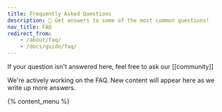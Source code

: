 ```yaml
---
title: Frequently Asked Questions
description: 🙋 Get answers to some of the most common questions!
nav_title: FAQ
redirect_from:
    - /about/faq/
    - /docs/guide/faq/
---
```


If your question isn't answered here, feel free to ask our [[community]]

We're actively working on the FAQ. New content will appear here as we write up more answers.

{% content_menu %}
